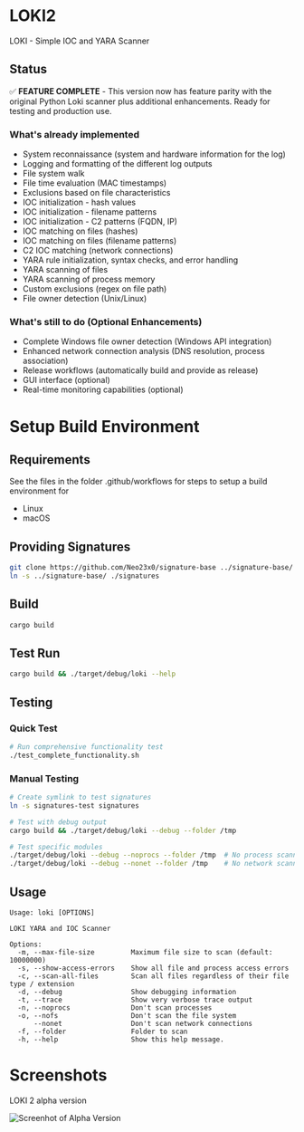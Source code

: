 # LOKI2
LOKI - Simple IOC and YARA Scanner

## Status

✅ **FEATURE COMPLETE** - This version now has feature parity with the original Python Loki scanner plus additional enhancements. Ready for testing and production use.

### What's already implemented

- System reconnaissance (system and hardware information for the log)
- Logging and formatting of the different log outputs
- File system walk
- File time evaluation (MAC timestamps)
- Exclusions based on file characteristics
- IOC initialization - hash values
- IOC initialization - filename patterns
- IOC initialization - C2 patterns (FQDN, IP)
- IOC matching on files (hashes)
- IOC matching on files (filename patterns)
- C2 IOC matching (network connections)
- YARA rule initialization, syntax checks, and error handling
- YARA scanning of files
- YARA scanning of process memory
- Custom exclusions (regex on file path)
- File owner detection (Unix/Linux)

### What's still to do (Optional Enhancements)

- Complete Windows file owner detection (Windows API integration)
- Enhanced network connection analysis (DNS resolution, process association)
- Release workflows (automatically build and provide as release)
- GUI interface (optional)
- Real-time monitoring capabilities (optional)

# Setup Build Environment

## Requirements

See the files in the folder .github/workflows for steps to setup a build environment for 

- Linux
- macOS

## Providing Signatures 

```bash
git clone https://github.com/Neo23x0/signature-base ../signature-base/
ln -s ../signature-base/ ./signatures
```

## Build

```bash
cargo build
```

## Test Run

```bash
cargo build && ./target/debug/loki --help
```

## Testing

### Quick Test
```bash
# Run comprehensive functionality test
./test_complete_functionality.sh
```

### Manual Testing
```bash
# Create symlink to test signatures
ln -s signatures-test signatures

# Test with debug output
cargo build && ./target/debug/loki --debug --folder /tmp

# Test specific modules
./target/debug/loki --debug --noprocs --folder /tmp  # No process scanning
./target/debug/loki --debug --nonet --folder /tmp    # No network scanning
```

## Usage

```
Usage: loki [OPTIONS]

LOKI YARA and IOC Scanner

Options:
  -m, --max-file-size         Maximum file size to scan (default: 10000000)
  -s, --show-access-errors    Show all file and process access errors
  -c, --scan-all-files        Scan all files regardless of their file type / extension
  -d, --debug                 Show debugging information
  -t, --trace                 Show very verbose trace output
  -n, --noprocs               Don't scan processes
  -o, --nofs                  Don't scan the file system
      --nonet                 Don't scan network connections
  -f, --folder                Folder to scan
  -h, --help                  Show this help message.
```

# Screenshots

LOKI 2 alpha version

![Screenhot of Alpha Version](/screens/screen-alpha.png)
